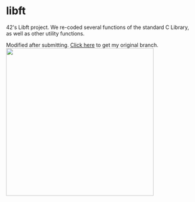 # libft
42's Libft project. We re-coded several functions of the standard C Library, as well as other utility functions.

Modified after submitting. [Click here](https://github.com/erikpeik/libft/tree/group-2) to get my original branch.
<img src="https://user-images.githubusercontent.com/52178013/148440445-971fe54a-799b-4fdd-a4e9-614ac04fd8a1.png" width="400">

